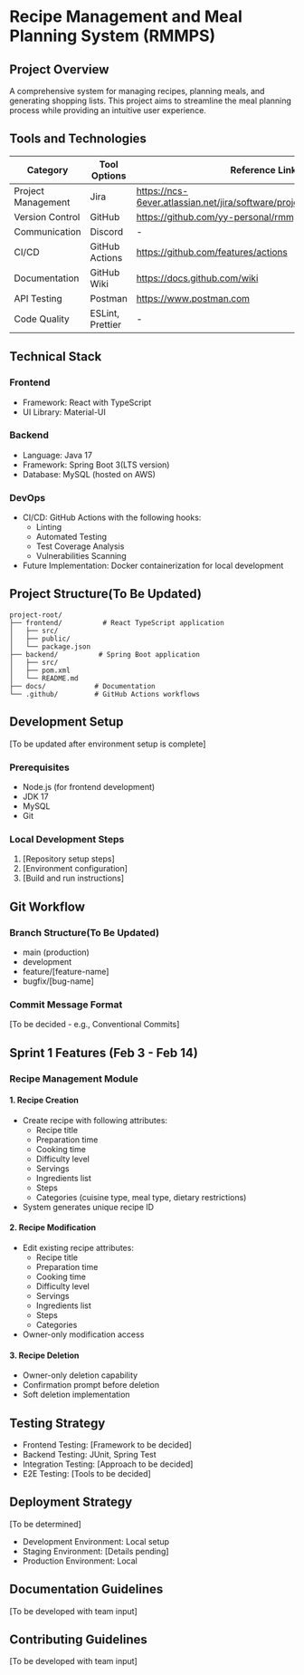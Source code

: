 # Recipe Management and Meal Planning System (RMMPS)

## Project Overview
A comprehensive system for managing recipes, planning meals, and generating shopping lists. This project aims to streamline the meal planning process while providing an intuitive user experience.

## Tools and Technologies

| Category | Tool Options | Reference Link |
|----------|--------------|----------------|
| Project Management | Jira | https://ncs-6ever.atlassian.net/jira/software/projects/RMMPS/boards/1 |
| Version Control | GitHub | https://github.com/yy-personal/rmmps/ |
| Communication | Discord | - |
| CI/CD | GitHub Actions | https://github.com/features/actions |
| Documentation | GitHub Wiki | https://docs.github.com/wiki |
| API Testing | Postman | https://www.postman.com |
| Code Quality | ESLint, Prettier | - |

## Technical Stack

### Frontend
- Framework: React with TypeScript
- UI Library: Material-UI

### Backend
- Language: Java 17
- Framework: Spring Boot 3(LTS version)
- Database: MySQL (hosted on AWS)

### DevOps
- CI/CD: GitHub Actions with the following hooks:
  - Linting
  - Automated Testing
  - Test Coverage Analysis
  - Vulnerabilities Scanning
- Future Implementation: Docker containerization for local development

## Project Structure(To Be Updated)
```
project-root/
├── frontend/          # React TypeScript application
│   ├── src/
│   ├── public/
│   └── package.json
├── backend/          # Spring Boot application
│   ├── src/
│   ├── pom.xml
│   └── README.md
├── docs/            # Documentation
└── .github/         # GitHub Actions workflows
```

## Development Setup
[To be updated after environment setup is complete]

### Prerequisites
- Node.js (for frontend development)
- JDK 17
- MySQL
- Git

### Local Development Steps
1. [Repository setup steps]
2. [Environment configuration]
3. [Build and run instructions]

## Git Workflow

### Branch Structure(To Be Updated)
- main (production)
- development
- feature/[feature-name]
- bugfix/[bug-name]

### Commit Message Format
[To be decided - e.g., Conventional Commits]

## Sprint 1 Features (Feb 3 - Feb 14)

### Recipe Management Module

#### 1. Recipe Creation
- Create recipe with following attributes:
  - Recipe title
  - Preparation time
  - Cooking time
  - Difficulty level
  - Servings
  - Ingredients list
  - Steps
  - Categories (cuisine type, meal type, dietary restrictions)
- System generates unique recipe ID

#### 2. Recipe Modification
- Edit existing recipe attributes:
  - Recipe title
  - Preparation time
  - Cooking time
  - Difficulty level
  - Servings
  - Ingredients list
  - Steps
  - Categories
- Owner-only modification access

#### 3. Recipe Deletion
- Owner-only deletion capability
- Confirmation prompt before deletion
- Soft deletion implementation

## Testing Strategy
- Frontend Testing: [Framework to be decided]
- Backend Testing: JUnit, Spring Test
- Integration Testing: [Approach to be decided]
- E2E Testing: [Tools to be decided]

## Deployment Strategy
[To be determined]
- Development Environment: Local setup
- Staging Environment: [Details pending]
- Production Environment: Local

## Documentation Guidelines
[To be developed with team input]

## Contributing Guidelines
[To be developed with team input]
